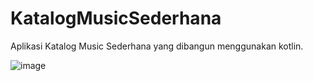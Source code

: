 # KatalogMusicSederhana
Aplikasi Katalog Music Sederhana yang dibangun menggunakan kotlin.

![image](https://github.com/sensze/KatalogMusicSederhana/assets/89537572/cfe0850d-0030-4da9-8c77-45297ae89108)
